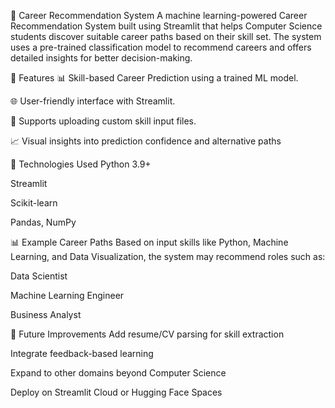🎯 Career Recommendation System
A machine learning-powered Career Recommendation System built using Streamlit that helps Computer Science students discover suitable career paths based on their skill set. The system uses a pre-trained classification model to recommend careers and offers detailed insights for better decision-making.

🚀 Features
📊 Skill-based Career Prediction using a trained ML model.

🌐 User-friendly interface with Streamlit.

📂 Supports uploading custom skill input files.

📈 Visual insights into prediction confidence and alternative paths

🧠 Technologies Used
Python 3.9+

Streamlit

Scikit-learn

Pandas, NumPy

📊 Example Career Paths
Based on input skills like Python, Machine Learning, and Data Visualization, the system may recommend roles such as:

Data Scientist

Machine Learning Engineer

Business Analyst

📌 Future Improvements
Add resume/CV parsing for skill extraction

Integrate feedback-based learning

Expand to other domains beyond Computer Science

Deploy on Streamlit Cloud or Hugging Face Spaces
